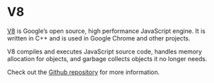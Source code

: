 # V8

[V8](https://code.google.com/p/v8/) is Google’s open source, high performance JavaScript engine. It is written in C++ and is used in Google Chrome and other projects.

V8 compiles and executes JavaScript source code, handles memory allocation for objects, and garbage collects objects it no longer needs.

Check out the [Github repository](https://github.com/v8/v8/wiki) for more information.
